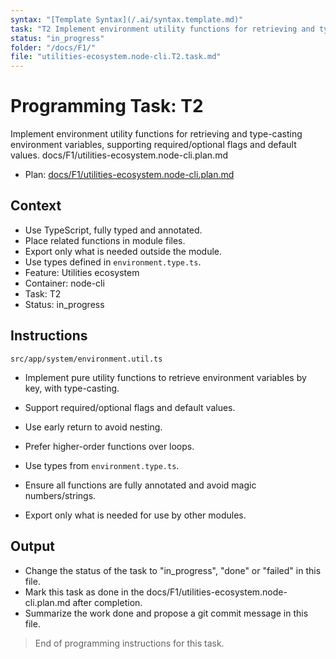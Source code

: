 ```yaml
---
syntax: "[Template Syntax](/.ai/syntax.template.md)"
task: "T2 Implement environment utility functions for retrieving and type-casting environment variables, supporting required/optional flags and default values."
status: "in_progress"
folder: "/docs/F1/"
file: "utilities-ecosystem.node-cli.T2.task.md"
---
```


# Programming Task: T2

Implement environment utility functions for retrieving and type-casting environment variables, supporting required/optional flags and default values.
docs/F1/utilities-ecosystem.node-cli.plan.md

- Plan: [docs/F1/utilities-ecosystem.node-cli.plan.md](docs/F1/utilities-ecosystem.node-cli.plan.md)

## Context

- Use TypeScript, fully typed and annotated.
- Place related functions in module files.
- Export only what is needed outside the module.
- Use types defined in `environment.type.ts`.
- Feature: Utilities ecosystem
- Container: node-cli
- Task: T2
- Status: in_progress

## Instructions

`src/app/system/environment.util.ts`
 - Implement pure utility functions to retrieve environment variables by key, with type-casting.
 - Support required/optional flags and default values.
 - Use early return to avoid nesting.
 - Prefer higher-order functions over loops.
 - Use types from `environment.type.ts`.

- Ensure all functions are fully annotated and avoid magic numbers/strings.
- Export only what is needed for use by other modules.

## Output

- Change the status of the task to "in_progress", "done" or "failed" in this file.
- Mark this task as done in the docs/F1/utilities-ecosystem.node-cli.plan.md after completion.
- Summarize the work done and propose a git commit message in this file.

> End of programming instructions for this task.
